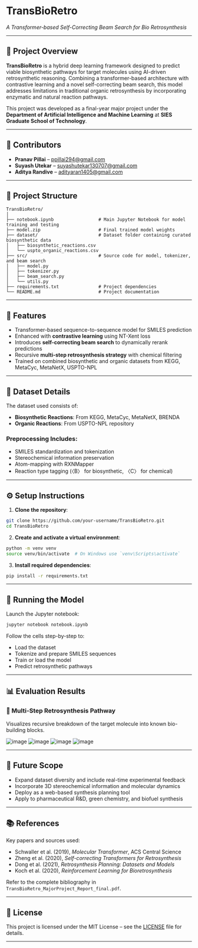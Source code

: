 
# TransBioRetro  
*A Transformer-based Self-Correcting Beam Search for Bio Retrosynthesis*

---

## 📘 Project Overview

**TransBioRetro** is a hybrid deep learning framework designed to predict viable biosynthetic pathways for target molecules using AI-driven retrosynthetic reasoning. Combining a transformer-based architecture with contrastive learning and a novel self-correcting beam search, this model addresses limitations in traditional organic retrosynthesis by incorporating enzymatic and natural reaction pathways.

This project was developed as a final-year major project under the **Department of Artificial Intelligence and Machine Learning** at **SIES Graduate School of Technology**.

---

## 👥 Contributors

- **Pranav Pillai** – [ppillai294@gmail.com](mailto:ppillai294@gmail.com)  
- **Suyash Utekar** – [suyashutekar130707@gmail.com](mailto:suyashutekar130707@gmail.com)  
- **Aditya Randive** – [adityaran1405@gmail.com](mailto:adityaran1405@gmail.com)

---

## 📁 Project Structure

```
TransBioRetro/
│
├── notebook.ipynb                 # Main Jupyter Notebook for model training and testing
├── model.zip                      # Final trained model weights
├── dataset/                       # Dataset folder containing curated biosynthetic data
│   ├── biosynthetic_reactions.csv
│   └── uspto_organic_reactions.csv
├── src/                           # Source code for model, tokenizer, and beam search
│   ├── model.py
│   ├── tokenizer.py
│   ├── beam_search.py
│   └── utils.py
├── requirements.txt               # Project dependencies
└── README.md                      # Project documentation
```

---

## 🚀 Features

- Transformer-based sequence-to-sequence model for SMILES prediction
- Enhanced with **contrastive learning** using NT-Xent loss
- Introduces **self-correcting beam search** to dynamically rerank predictions
- Recursive **multi-step retrosynthesis strategy** with chemical filtering
- Trained on combined biosynthetic and organic datasets from KEGG, MetaCyc, MetaNetX, USPTO-NPL

---

## 🧬 Dataset Details

The dataset used consists of:
- **Biosynthetic Reactions**: From KEGG, MetaCyc, MetaNetX, BRENDA
- **Organic Reactions**: From USPTO-NPL repository

### Preprocessing Includes:
- SMILES standardization and tokenization
- Stereochemical information preservation
- Atom-mapping with RXNMapper
- Reaction type tagging (〈B〉 for biosynthetic, 〈C〉 for chemical)

---

## ⚙️ Setup Instructions

1. **Clone the repository**:

```bash
git clone https://github.com/your-username/TransBioRetro.git
cd TransBioRetro
```

2. **Create and activate a virtual environment**:

```bash
python -m venv venv
source venv/bin/activate  # On Windows use `venv\Scripts\activate`
```

3. **Install required dependencies**:

```bash
pip install -r requirements.txt
```

---

## 🧪 Running the Model

Launch the Jupyter notebook:

```bash
jupyter notebook notebook.ipynb
```

Follow the cells step-by-step to:
- Load the dataset
- Tokenize and prepare SMILES sequences
- Train or load the model
- Predict retrosynthetic pathways

---

## 📊 Evaluation Results



### 🔹 Multi-Step Retrosynthesis Pathway

Visualizes recursive breakdown of the target molecule into known bio-building blocks.

![image](https://github.com/user-attachments/assets/faf81359-a8be-4ebe-9227-e2ff33f16c03)
![image](https://github.com/user-attachments/assets/dfeda3e1-2dbb-4474-a4be-a41fd3e345b5)
![image](https://github.com/user-attachments/assets/ea7fb4d0-f6d6-49ae-a7a5-54d4a97c7eba)
![image](https://github.com/user-attachments/assets/96878970-854e-4c24-895f-dfff07da3379)


---

## 🔮 Future Scope

- Expand dataset diversity and include real-time experimental feedback
- Incorporate 3D stereochemical information and molecular dynamics
- Deploy as a web-based synthesis planning tool
- Apply to pharmaceutical R&D, green chemistry, and biofuel synthesis

---

## 📚 References

Key papers and sources used:
- Schwaller et al. (2019), *Molecular Transformer*, ACS Central Science
- Zheng et al. (2020), *Self-correcting Transformers for Retrosynthesis*
- Dong et al. (2021), *Retrosynthesis Planning: Datasets and Models*
- Koch et al. (2020), *Reinforcement Learning for Bioretrosynthesis*

Refer to the complete bibliography in `TransBioRetro_MajorProject_Report_final.pdf`.

---

## 📄 License

This project is licensed under the MIT License – see the [LICENSE](LICENSE) file for details.

---
